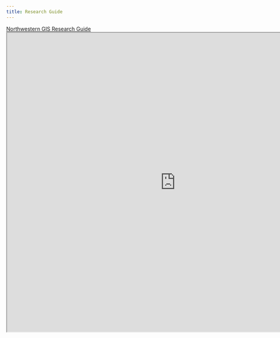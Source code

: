 ```yaml
---
title: Research Guide
---
```

<html>
  <a href="https://libguides.northwestern.edu/gis">Northwestern GIS Research Guide</a>
  <br>
<center><iframe src="https://libguides.northwestern.edu/gis" width=900px height=800px></iframe> 
